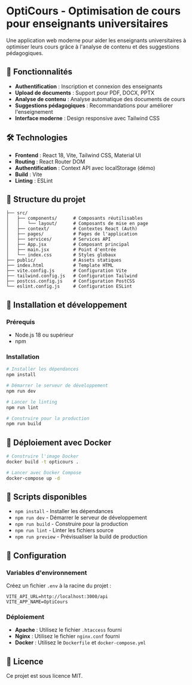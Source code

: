 # OptiCours - Optimisation de cours pour enseignants universitaires

Une application web moderne pour aider les enseignants universitaires à optimiser leurs cours grâce à l'analyse de contenu et des suggestions pédagogiques.

## 🚀 Fonctionnalités

- **Authentification** : Inscription et connexion des enseignants
- **Upload de documents** : Support pour PDF, DOCX, PPTX
- **Analyse de contenu** : Analyse automatique des documents de cours
- **Suggestions pédagogiques** : Recommandations pour améliorer l'enseignement
- **Interface moderne** : Design responsive avec Tailwind CSS

## 🛠️ Technologies

- **Frontend** : React 18, Vite, Tailwind CSS, Material UI
- **Routing** : React Router DOM
- **Authentification** : Context API avec localStorage (démo)
- **Build** : Vite
- **Linting** : ESLint

## 📁 Structure du projet

```
├── src/
│   ├── components/      # Composants réutilisables
│   │   └── layout/      # Composants de mise en page
│   ├── context/         # Contextes React (Auth)
│   ├── pages/           # Pages de l'application
│   ├── services/        # Services API
│   ├── App.jsx          # Composant principal
│   ├── main.jsx         # Point d'entrée
│   └── index.css        # Styles globaux
├── public/              # Assets statiques
├── index.html           # Template HTML
├── vite.config.js       # Configuration Vite
├── tailwind.config.js   # Configuration Tailwind
├── postcss.config.js    # Configuration PostCSS
└── eslint.config.js     # Configuration ESLint
```

## 🚀 Installation et développement

### Prérequis
- Node.js 18 ou supérieur
- npm

### Installation
```bash
# Installer les dépendances
npm install

# Démarrer le serveur de développement
npm run dev

# Lancer le linting
npm run lint

# Construire pour la production
npm run build
```

## 🐳 Déploiement avec Docker

```bash
# Construire l'image Docker
docker build -t opticours .

# Lancer avec Docker Compose
docker-compose up -d
```

## 📝 Scripts disponibles

- `npm install` - Installer les dépendances
- `npm run dev` - Démarrer le serveur de développement
- `npm run build` - Construire pour la production
- `npm run lint` - Linter les fichiers source
- `npm run preview` - Prévisualiser la build de production

## 🔧 Configuration

### Variables d'environnement
Créez un fichier `.env` à la racine du projet :

```env
VITE_API_URL=http://localhost:3000/api
VITE_APP_NAME=OptiCours
```

### Déploiement
- **Apache** : Utilisez le fichier `.htaccess` fourni
- **Nginx** : Utilisez le fichier `nginx.conf` fourni
- **Docker** : Utilisez le `Dockerfile` et `docker-compose.yml`

## 📄 Licence

Ce projet est sous licence MIT.

